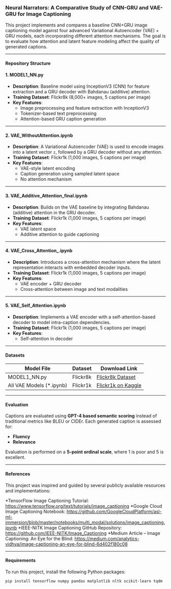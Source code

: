 ###  Neural Narrators: A Comparative Study of CNN-GRU and VAE-GRU for Image Captioning

This project implements and compares a baseline CNN+GRU image captioning model against four advanced Variational Autoencoder (VAE) + GRU models, each incorporating different attention mechanisms. The goal is to evaluate how attention and latent feature modeling affect the quality of generated captions.

---

#### Repository Structure

#### 1. MODEL1_NN.py
- **Description**: Baseline model using InceptionV3 (CNN) for feature extraction and a GRU decoder with Bahdanau (additive) attention.
- **Training Dataset**: Flickr8k (8,000+ images, 5 captions per image)
- **Key Features**: 
  - Image preprocessing and feature extraction with InceptionV3
  - Tokenizer-based text preprocessing
  - Attention-based GRU caption generation

---

#### 2. VAE_WithoutAttention.ipynb
- **Description**: A Variational Autoencoder (VAE) is used to encode images into a latent vector `z`, followed by a GRU decoder without any attention.
- **Training Dataset**: Flickr1k (1,000 images, 5 captions per image)
- **Key Features**:
  - VAE-style latent encoding
  - Caption generation using sampled latent space
  - No attention mechanism

---

#### 3. VAE_Additive_Attention_final.ipynb
- **Description**: Builds on the VAE baseline by integrating Bahdanau (additive) attention in the GRU decoder.
- **Training Dataset**: Flickr1k (1,000 images, 5 captions per image)
- **Key Features**:
  - VAE latent space
  - Additive attention to guide captioning
 

---

#### 4. VAE_Cross_Attention_.ipynb
- **Description**: Introduces a cross-attention mechanism where the latent representation interacts with embedded decoder inputs.
- **Training Dataset**: Flickr1k (1,000 images, 5 captions per image)
- **Key Features**:
  - VAE encoder + GRU decoder
  - Cross-attention between image and text modalities
  

---

#### 5. VAE_Self_Attention.ipynb
- **Description**: Implements a VAE encoder with a self-attention-based decoder to model intra-caption dependencies.
- **Training Dataset**: Flickr1k (1,000 images, 5 captions per image)
- **Key Features**:
  - Self-attention in decoder
  
  

---

####  Datasets

| Model File                     | Dataset   | Download Link |
|-------------------------------|-----------|----------------|
| MODEL1_NN.py                | Flickr8k  | [Flickr8k Dataset](https://github.com/jbrownlee/Datasets/releases/tag/Flickr8k) |
| All VAE Models (*.ipynb)    | Flickr1k  | [Flickr1k on Kaggle](https://www.kaggle.com/datasets/keenwarrior/small-flicker-data-for-image-captioning) |

---

#### Evaluation

Captions are evaluated using **GPT-4 based semantic scoring** instead of traditional metrics like BLEU or CIDEr. Each generated caption is assessed for:
- **Fluency**
- **Relevance**

Evaluation is performed on a **5-point ordinal scale**, where 1 is poor and 5 is excellent.

---

#### References

This project was inspired and guided by several publicly available resources and implementations:

*TensorFlow Image Captioning Tutorial: https://www.tensorflow.org/text/tutorials/image_captioning
*Google Cloud Image Captioning Notebook: https://github.com/GoogleCloudPlatform/asl-ml-immersion/blob/master/notebooks/multi_modal/solutions/image_captioning.ipynb
*IEEE-NITK Image Captioning GitHub Repository: https://github.com/IEEE-NITK/Image_Captioning
*Medium Article – Image Captioning: An Eye for the Blind: https://medium.com/analytics-vidhya/image-captioning-an-eye-for-blind-6d402f180c08

---

#### Requirements

To run this project, install the following Python packages:

```bash
pip install tensorflow numpy pandas matplotlib nltk scikit-learn tqdm

